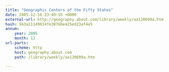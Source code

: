 ```yaml
---
title: "Geographic Centers of the Fifty States"
date: 2005-12-10 23:49:55 +0000
external-url: http://geography.about.com/library/weekly/aa120699a.htm
hash: 563a11149814fe3876be425ed23af4e5
annum:
    year: 2005
    month: 12
url-parts:
    scheme: http
    host: geography.about.com
    path: /library/weekly/aa120699a.htm

---
```



